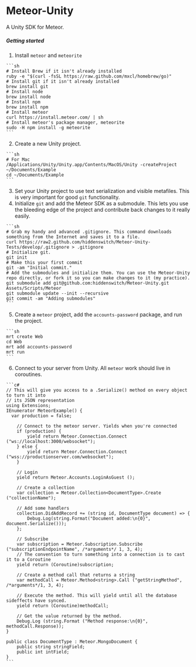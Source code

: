 Meteor-Unity
============

A Unity SDK for Meteor.

##### Getting started

  1. Install `meteor` and `meteorite`
 
    ```sh
    # Install Brew if it isn't already installed
    ruby -e "$(curl -fsSL https://raw.github.com/mxcl/homebrew/go)"
    # Install git if it isn't already installed
    brew install git
    # Install node
    brew install node
    # Install npm
    brew install npm
    # Install meteor
    curl https://install.meteor.com/ | sh
    # Install meteor's package manager, meteorite
    sudo -H npm install -g meteorite
    ```

  2. Create a new Unity project.
    
    ```sh
    # For Mac
    /Applications/Unity/Unity.app/Contents/MacOS/Unity -createProject ~/Documents/Example
    cd ~/Documents/Example
    ```

  3. Set your Unity project to use text serialization and visible metafiles. This is very important for good `git` functionality.
  4. Initialize `git` and add the Meteor SDK as a submodule. This lets you use the bleeding edge of the project and contribute back changes to it really easily.
  
    ```sh
    # Grab my handy and advanced .gitignore. This command downloads something from the Internet and saves it to a file.
    curl https://raw2.github.com/hiddenswitch/Meteor-Unity-Tests/develop/.gitignore > .gitignore
    # Initialize git.
    git init
    # Make this your first commit
    git -am "Initial commit."
    # Add the submodules and initialize them. You can use the Meteor-Unity repo directly, or fork it so you can make changes to it (my practice).
    git submodule add git@github.com:hiddenswitch/Meteor-Unity.git Assets/Scripts/Meteor
    git submodule update --init --recursive
    git commit -am "Adding submodules"
    ```

  5. Create a `meteor` project, add the `accounts-password` package, and run the project.
  
    ```sh
    mrt create Web
    cd Web
    mrt add accounts-password
    mrt run
    ```
  
  6. Connect to your server from Unity. All `meteor` work should live in coroutines.
  
    ```c#
    // This will give you access to a .Serialize() method on every object to turn it into
    // its JSON representation
    using Extensions;
    IEnumerator MeteorExample() {
      var production = false;

  		// Connect to the meteor server. Yields when you're connected
  		if (production) {
  			yield return Meteor.Connection.Connect ("ws://localhost:3000/websocket");
  		} else {
  			yield return Meteor.Connection.Connect ("wss://productionserver.com/websocket");
  		}
  
  		// Login
  		yield return Meteor.Accounts.LoginAsGuest ();
  
  		// Create a collection
  		var collection = Meteor.Collection<DocumentType>.Create ("collectionName");
  
  		// Add some handlers
  		collection.DidAddRecord += (string id, DocumentType document) => {
  			Debug.Log(string.Format("Document added:\n{0}", document.Serialize()));
  		};
  
  		// Subscribe
  		var subscription = Meteor.Subscription.Subscribe ("subscriptionEndpointName", /*arguments*/ 1, 3, 4);
  		// The convention to turn something into a connection is to cast it to a Coroutine
  		yield return (Coroutine)subscription;
  
  		// Create a method call that returns a string
  		var methodCall = Meteor.Method<string>.Call ("getStringMethod", /*arguments*/1, 3, 4);
  
  		// Execute the method. This will yield until all the database sideffects have synced.
  		yield return (Coroutine)methodCall;
  
  		// Get the value returned by the method.
  		Debug.Log (string.Format ("Method response:\n{0}", methodCall.Response));
  	}
  
  	public class DocumentType : Meteor.MongoDocument {
  		public string stringField;
  		public int intField;
  	}
    ```
